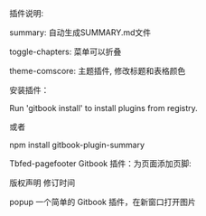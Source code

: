 插件说明:


summary: 自动生成SUMMARY.md文件

toggle-chapters: 菜单可以折叠

theme-comscore: 主题插件, 修改标题和表格颜色



安装插件：

 Run 'gitbook install' to install plugins from registry.

或者

npm install gitbook-plugin-summary



Tbfed-pagefooter
Gitbook 插件：为页面添加页脚:

版权声明
修订时间


popup
一个简单的 Gitbook 插件，在新窗口打开图片


